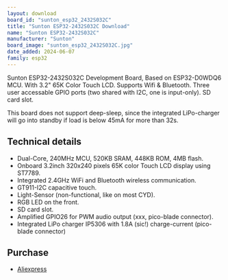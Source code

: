```yaml
---
layout: download
board_id: "sunton_esp32_2432S032C"
title: "Sunton ESP32-2432S032C Download"
name: "Sunton ESP32-2432S032C"
manufacturer: "Sunton"
board_image: "sunton_esp32_2432S032C.jpg"
date_added: 2024-06-07
family: esp32
---
```


Sunton ESP32-2432S032C Development Board, Based on ESP32-D0WDQ6 MCU.
With 3.2" 65K Color Touch LCD. Supports Wifi & Bluetooth.
Three user accessable GPIO ports (two shared with I2C, one is input-only).
SD card slot.

This board does not support deep-sleep, since the integrated LiPo-charger
will go into standby if load is below 45mA for more than 32s. 

## Technical details

 - Dual-Core, 240MHz MCU, 520KB SRAM, 448KB ROM, 4MB flash.
 - Onboard 3.2inch 320x240 pixels 65K color Touch LCD display using ST7789.
 - Integrated 2.4GHz WiFi and Bluetooth wireless communication.
 - GT911-I2C capacitive touch.
 - Light-Sensor (non-functional, like on most CYD).
 - RGB LED on the front.
 - SD card slot.
 - Amplified GPIO26 for PWM audio output (xxx, pico-blade connector).
 - Integrated LiPo charger IP5306 with 1.8A (sic!) charge-current (pico-blade connector)

## Purchase 
* [Aliexpress](https://www.aliexpress.com/item/1005005138982767.html)
